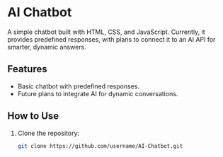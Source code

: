 # AI Chatbot

A simple chatbot built with HTML, CSS, and JavaScript. Currently, it provides predefined responses, with plans to connect it to an AI API for smarter, dynamic answers.

## Features
- Basic chatbot with predefined responses.
- Future plans to integrate AI for dynamic conversations.

## How to Use
1. Clone the repository:
   ```bash
   git clone https://github.com/username/AI-Chatbot.git
